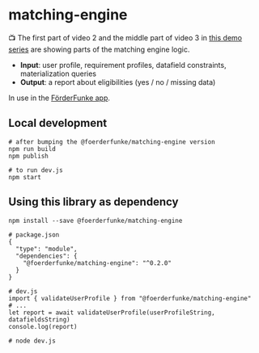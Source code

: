 # matching-engine

:tv: The first part of video 2 and the middle part of video 3 in [this demo series](https://youtube.com/playlist?list=PLqnwgqv0hgr5XX7cui8KeycLc5nL1Ixk9) are showing parts of the matching engine logic.

- **Input**: user profile, requirement profiles, datafield constraints, materialization queries
- **Output**: a report about eligibilities (yes / no / missing data)

In use in the [FörderFunke app](https://github.com/Citizen-Knowledge-Graph/foerderfunke-react-app).

## Local development

```shell
# after bumping the @foerderfunke/matching-engine version
npm run build
npm publish
```

```shell
# to run dev.js
npm start
```

## Using this library as dependency

```shell
npm install --save @foerderfunke/matching-engine
```

```shell
# package.json
{
  "type": "module",
  "dependencies": {
    "@foerderfunke/matching-engine": "^0.2.0"
  }
}

# dev.js
import { validateUserProfile } from "@foerderfunke/matching-engine"
# ...
let report = await validateUserProfile(userProfileString, datafieldsString)
console.log(report)

# node dev.js
```
